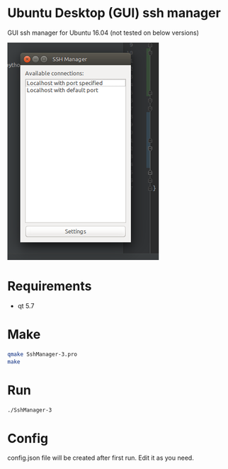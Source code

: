 # Ubuntu Desktop (GUI) ssh manager
GUI ssh manager for Ubuntu 16.04 (not tested on below versions)

![alt tag](https://raw.githubusercontent.com/Doka-NT/ssh-manager/master/screenshot.png)
# Requirements
- qt 5.7

# Make
```bash
qmake SshManager-3.pro
make
```

# Run
```bash
./SshManager-3
```

# Config
config.json file will be created after first run.
Edit it as you need.